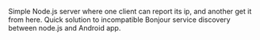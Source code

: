 Simple Node.js server where one client can report its ip, and another get it from here. Quick solution to incompatible Bonjour service discovery between node.js and Android app.